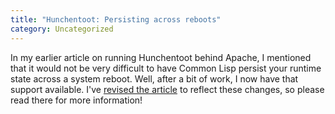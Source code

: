 ```yaml
---
title: "Hunchentoot: Persisting across reboots"
category: Uncategorized
---
```


In my earlier article on running Hunchentoot behind Apache, I mentioned that it would not be very difficult to have Common Lisp persist your runtime state across a system reboot.  Well, after a bit of work, I now have that support available.  I've [revised the article](http://www.newartisans.com/2007/11/running-common-lisp-behind-apache.html) to reflect these changes, so please read there for more information!

